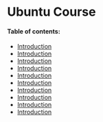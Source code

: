 # Ubuntu Course

#### Table of contents:

- [Introduction]()
- [Introduction]()
- [Introduction]()
- [Introduction]()
- [Introduction]()
- [Introduction]()
- [Introduction]()
- [Introduction]()
- [Introduction]()
- [Introduction]()


